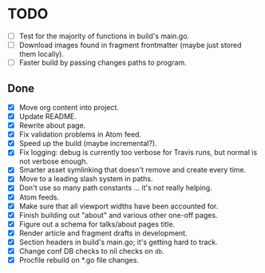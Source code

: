 # TODO

* [ ] Test for the majority of functions in build's main.go.
* [ ] Download images found in fragment frontmatter (maybe just stored them
  locally).
* [ ] Faster build by passing changes paths to program.

## Done

* [x] Move org content into project.
* [x] Update README.
* [x] Rewrite about page.
* [x] Fix validation problems in Atom feed.
* [x] Speed up the build (maybe incremental?).
* [x] Fix logging: debug is currently too verbose for Travis runs, but normal
  is not verbose enough.
* [x] Smarter asset symlinking that doesn't remove and create every time.
* [x] Move to a leading slash system in paths.
* [x] Don't use so many path constants ... it's not really helping.
* [x] Atom feeds.
* [x] Make sure that all viewport widths have been accounted for.
* [x] Finish building out "about" and various other one-off pages.
* [x] Figure out a schema for talks/about pages title.
* [x] Render article and fragment drafts in development.
* [x] Section headers in build's main.go; it's getting hard to track.
* [x] Change conf DB checks to nil checks on `db`.
* [x] Procfile rebuild on *.go file changes.
